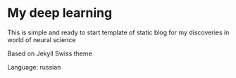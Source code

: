 # My deep learning

This is simple and ready to start template of static blog for my discoveries in world of neural science

Based on Jekyll Swiss theme

Language: russian